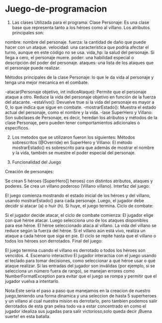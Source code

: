 # Juego-de-programacion

1. Las clases Utilizada para el programa:
Clase Personaje: Es una clase base que representa tanto a los héroes como al villano. Los atributos principales son:

nombre: nombre del personaje.
fuerza: la cantidad de daño que puede hacer con un ataque.
velocidad: una característica que podría afectar el turno, aunque en este código no se usa.
vida_hp: la salud del personaje. Si llega a cero, el personaje muere.
poder: una habilidad especial o descripción del poder del personaje.
ataques: una lista de los ataques que el personaje puede realizar.

Métodos principales de la clase Personaje: lo que le da vida al personaje y tenga una mejor mecanica en el combate.

-atacar(Personaje objetivo, int indiceAtaque): Permite que el personaje ataque a otro. Reduce la vida del personaje objetivo en función de la fuerza del atacante.
-estaVivo(): Devuelve true si la vida del personaje es mayor a 0, lo que indica que sigue en combate.
-mostrarEstado(): Muestra el estado actual del personaje, como el nombre y la vida.
-lase SuperHero y Villano: Son subclases de Personaje, es decir, heredan los atributos y métodos de la clase Personaje, pero pueden tener comportamientos adicionales o específicos.

2. Los metodos que se utilizaron fueron los siguientes:
Métodos sobrescritos (@Override) en SuperHero y Villano:
El método mostrarEstado() es sobrescrito para que además de mostrar el nombre y la vida, también se muestre el poder especial del personaje.

3. Funcionalidad del Juego

Creación de personajes:

Se crean 5 héroes (SuperHero[] heroes) con distintos atributos, ataques y poderes.
Se crea un villano poderoso (Villano villano).
Interfaz del juego:

El juego comienza mostrando el estado inicial de los héroes y del villano, usando mostrarEstado() para cada personaje.
Luego, el jugador debe decidir si atacar (a) o huir (h). Si huye, el juego termina.
Ciclo de combate:

Si el jugador decide atacar, el ciclo de combate comienza:
El jugador elige con qué héroe atacar.
Luego selecciona uno de los ataques disponibles para ese héroe.
El héroe seleccionado ataca al villano. La vida del villano se reduce según la fuerza del héroe.
Si el villano aún está vivo, realiza un ataque a cada héroe que siga en pie.
El ciclo se repite hasta que el villano o todos los héroes son derrotados.
Final del juego:

El juego termina cuando el villano es derrotado o todos los héroes son vencidos.
4. Escenario interactivo
El jugador interactúa con el juego usando el teclado para tomar decisiones, como seleccionar a qué héroe usar o qué ataque realizar.
Si las entradas del jugador son inválidas (por ejemplo, si se selecciona un número fuera de rango), se manejan errores como NumberFormatException para evitar que el juego se rompa y permitir que el jugador vuelva a intentarlo.

Nota:Este seria el paso a paso que manejamos en la creacion de nuestro juego,teniendo una forma dinamica y una seleccion de hasta 5 superheroes y un villano al cual nuestra mision es derrotarlo, pero tambien podemos salir derrotados de esta gran pelea todo va a estar concentrado en como el jugador idealiza sus jugadas para salir victorioso,solo queda decir ¡Buena suerte! en esta batalla.
